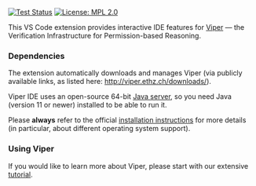 [![Test Status](https://github.com/viperproject/viper-ide/actions/workflows/test.yml/badge.svg?branch=master)](https://github.com/viperproject/viper-ide/actions?query=workflow%3Atest+branch%3Amaster)
[![License: MPL 2.0](https://img.shields.io/badge/License-MPL%202.0-brightgreen.svg)](./LICENSE)

This VS Code extension provides interactive IDE features for [Viper](http://viper.ethz.ch) — the Verification Infrastructure for Permission-based Reasoning. 

### Dependencies ###

The extension automatically downloads and manages Viper (via publicly available links, as listed here: http://viper.ethz.ch/downloads/). 

Viper IDE uses an open-source 64-bit [Java server](https://github.com/viperproject/viperserver), so you need Java (version 11 or newer) installed to be able to run it. 

Please **always** refer to the official [installation instructions](http://viper.ethz.ch/downloads) for more details (in particular, about different operating system support). 

### Using Viper ###

If you would like to learn more about Viper, please start with our extensive [tutorial](http://viper.ethz.ch/tutorial/). 
